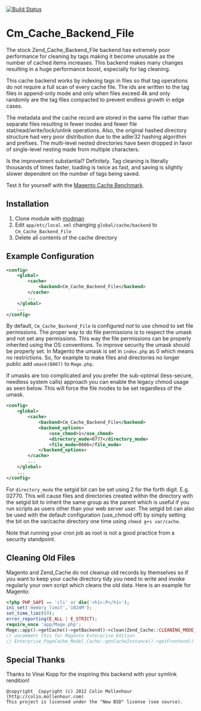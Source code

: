 [![Build Status](https://travis-ci.org/colinmollenhour/Cm_Cache_Backend_File.svg?branch=master)](https://travis-ci.org/colinmollenhour/Cm_Cache_Backend_File)

Cm_Cache_Backend_File
=====================

The stock Zend_Cache_Backend_File backend has extremely poor performance for
cleaning by tags making it become unusable as the number of cached items
increases. This backend makes many changes resulting in a huge performance boost,
especially for tag cleaning.

This cache backend works by indexing tags in files so that tag operations
do not require a full scan of every cache file. The ids are written to the
tag files in append-only mode and only when files exceed 4k and only randomly
are the tag files compacted to prevent endless growth in edge cases.

The metadata and the cache record are stored in the same file rather than separate
files resulting in fewer inodes and fewer file stat/read/write/lock/unlink operations.
Also, the original hashed directory structure had very poor distribution due to
the adler32 hashing algorithm and prefixes. The multi-level nested directories
have been dropped in favor of single-level nesting made from multiple characters.

Is the improvement substantial? Definitely. Tag cleaning is literally thousands of
times faster, loading is twice as fast, and saving is slightly slower dependent on
the number of tags being saved.

Test it for yourself with the [Magento Cache Benchmark](https://github.com/colinmollenhour/magento-cache-benchmark).

Installation
------------

1. Clone module with [modman](https://github.com/colinmollenhour/modman)
2. Edit `app/etc/local.xml` changing `global/cache/backend` to `Cm_Cache_Backend_File`
3. Delete all contents of the cache directory

Example Configuration
---------------------

```xml
<config>
    <global>
        <cache>
            <backend>Cm_Cache_Backend_File</backend>
        </cache>
        ...
    </global>
    ...
</config>
```

By default, `Cm_Cache_Backend_File` is configured *not* to use chmod to set file permissions. The
proper way to do file permissions is to respect the umask and not set any permissions. This way
the file permissions can be properly inherited using the OS conventions. To improve security the
umask should be properly set. In Magento the umask is set in `index.php` as 0 which means no
restrictions. So, for example to make files and directories no longer public add `umask(0007)` to
`Mage.php`.

If umasks are too complicated and you prefer the sub-optimal (less-secure, needless system calls)
approach you can enable the legacy chmod usage as seen below. This will force the file modes to be
set regardless of the umask.

```xml
<config>
    <global>
        <cache>
            <backend>Cm_Cache_Backend_File</backend>
            <backend_options>
                <use_chmod>1</use_chmod>
                <directory_mode>0777</directory_mode>
                <file_mode>0666</file_mode>
            </backend_options>
        </cache>
        ...
    </global>
    ...
</config>
```

For `directory_mode` the setgid bit can be set using 2 for the forth digit. E.g. 02770. This
will cause files and directories created within the directory with the setgid bit to inherit the
same group as the parent which is useful if you run scripts as users other than your web server user.
The setgid bit can also be used with the default configuration (use_chmod off) by simply setting
the bit on the var/cache directory one time using `chmod g+s var/cache`.

Note that running your cron job as root is not a good practice from a security standpoint.

Cleaning Old Files
------------------

Magento and Zend_Cache do not cleanup old records by themselves so if you want to
keep your cache directory tidy you need to write and invoke regularly your own script
which cleans the old data. Here is an example for Magento:

```php
<?php PHP_SAPI == 'cli' or die('<h1>:P</h1>');
ini_set('memory_limit','1024M');
set_time_limit(0);
error_reporting(E_ALL | E_STRICT);
require_once 'app/Mage.php';
Mage::app()->getCache()->getBackend()->clean(Zend_Cache::CLEANING_MODE_OLD);
// uncomment this for Magento Enterprise Edition
// Enterprise_PageCache_Model_Cache::getCacheInstance()->getFrontend()->getBackend()->clean(Zend_Cache::CLEANING_MODE_OLD);
```

Special Thanks
--------------

Thanks to Vinai Kopp for the inspiring this backend with your symlink rendition!

```
@copyright  Copyright (c) 2012 Colin Mollenhour (http://colin.mollenhour.com)
This project is licensed under the "New BSD" license (see source).
```
